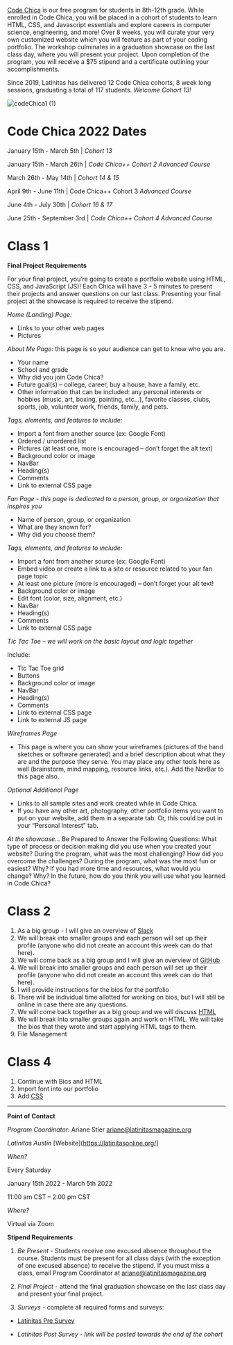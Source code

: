 [Code Chica](./) is our free program for students in 8th-12th grade. While enrolled in Code Chica, you will be placed in a cohort of students to learn HTML, CSS, and Javascript essentials and explore careers in computer science, engineering, and more! Over 8 weeks, you will curate your very own customized website which you will feature as part of your coding portfolio. The workshop culminates in a graduation showcase on the last class day, where you will present your project. Upon completion of the program, you will receive a $75 stipend and a certificate outlining your accomplishments. 

Since 2019, Latinitas has delivered 12 Code Chica cohorts, 8 week long sessions, graduating a total of 117 students. *Welcome Cohort 13!*

![codeChica1 (1)](https://user-images.githubusercontent.com/84518950/152277577-db0034c9-aab5-44f3-88fb-332609e4b657.png)

# Code Chica 2022 Dates

January 15th - March 5th | *Cohort 13*

January 15th - March 26th | *Code Chica++ Cohort 2* *Advanced Course*

March 26th - May 14th | *Cohort 14 & 15*

April 9th - June 11th | Code Chica++ Cohort 3 *Advanced Course*

June 4th - July 30th | *Cohort 16 & 17*

June 25th - September 3rd | *Code Chica++ Cohort 4* *Advanced Course*



# Class 1 

**Final Project Requirements** 

For your final project, you’re going to create a portfolio website using HTML, CSS, and JavaScript (JS)! Each Chica will have 3 – 5 minutes to present their projects and answer questions on our last class. Presenting your final project at the showcase is required to receive the stipend. 

_Home (Landing) Page:_

- Links to your other web pages
- Pictures

_About Me Page:_ 
this page is so your audience can get to know who you are.

- Your name
- School and grade
- Why did you join Code Chica?
- Future goal(s) – college, career, buy a house, have a family, etc.
- Other information that can be included: any personal interests or hobbies (music, art, boxing, painting, etc...), favorite classes, clubs, sports, job, volunteer work, friends, family, and pets.

_Tags, elements, and features to include:_

- Import a font from another source (ex: Google Font)
- Ordered / unordered list
- Pictures (at least one, more is encouraged – don’t forget the alt text)
- Background color or image
- NavBar
- Heading(s)
- Comments
- Link to external CSS page

_Fan Page - this page is dedicated to a person, group, or organization that inspires you_

- Name of person, group, or organization
- What are they known for?
- Why did you choose them?

_Tags, elements, and features to include:_

- Import a font from another source (ex: Google Font)
- Embed video or create a link to a site or resource related to your fan page topic
- At least one picture (more is encouraged) – don’t forget your alt text!
- Background color or image
- Edit font (color, size, alignment, etc.)
- NavBar
- Heading(s)
- Comments
- Link to external CSS page

_Tic Tac Toe – we will work on the basic layout and logic together_

Include:

- Tic Tac Toe grid
- Buttons
- Background color or image
- NavBar
- Heading(s)
- Comments
- Link to external CSS page
- Link to external JS page

_Wireframes Page_

- This page is where you can show your wireframes (pictures of the hand sketches or software generated) and a brief description about what they are and the purpose they serve. You may place any other tools here as well (brainstorm, mind mapping, resource links, etc.). Add the NavBar to this page also.

_Optional Additional Page_
- Links to all sample sites and work created while in Code Chica.
- If you have any other art, photography, other portfolio items you want to put on your website, add them in a separate tab. Or, this could be put in your “Personal Interest” tab.
 
_At the showcase…_ 
Be Prepared to Answer the Following Questions:
What type of process or decision making did you use when you created your website?
During the program, what was the most challenging? How did you overcome the challenges?
During the program, what was the most fun or easiest? Why?
If you had more time and resources, what would you change? Why?
 In the future, how do you think you will use what you learned in Code Chica?


# Class 2

1. As a big group - I will give an overview of [Slack](../plus-plus/guides/slack.html)
2. We will break into smaller groups and each person will set up their profile (anyone who did not create an account this week can do that here).
3. We will come back as a big group and I will give an overview of [GitHub](../plus-plus/guides/github.html)
4. We will break into smaller groups and each person will set up their profile (anyone who did not create an account this week can do that here).
5. I will provide instructions for the bios for the portfolio
6. There will be individual time allotted for working on bios, but I will still be online in case there are any questions.
7. We will come back together as a big group and we will discuss [HTML](../plus-plus/guides/html.html)
8. We will break into smaller groups again and work on HTML. We will take the bios that they wrote and start applying HTML tags to them.
9. File Management


# Class 4

1. Continue with Bios and HTML
2. Import font into our portfolio 
3. Add [CSS](../plus-plus/guides/css.html) 





---------

**Point of Contact** 


*Program Coordinator:* 
  Ariane Stier <ariane@latinitasmagazine.org>

*Latinitas Austin*
  [Website](https://latinitasonline.org/]
  
*When?* 

  Every Saturday

  January 15th 2022 - March 5th 2022

  11:00 am CST – 2:00 pm CST

*Where?*

Virtual via Zoom

**Stipend Requirements**

1. _Be Present -_ Students receive one excused absence throughout the course. Students must be present for all class days (with the exception of one excused absence) to receive the stipend. If you must miss a class, email Program Coordinator at ariane@latinitasmagazine.org

2. _Final Project_ - attend the final graduation showcase on the last class day and present your final project. 

3. _Surveys_ - complete all required forms and surveys:   

  - [Latinitas Pre Survey](https://forms.gle/czvP6eavkyxgkACf7)

  - _Latinitas Post Survey_ - *link will be posted towards the end of the cohort*
